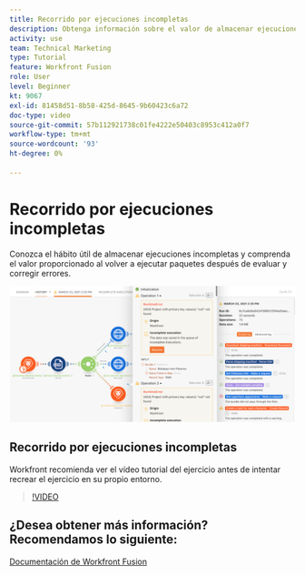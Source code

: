 ```yaml
---
title: Recorrido por ejecuciones incompletas
description: Obtenga información sobre el valor de almacenar ejecuciones incompletas y luego volver a ejecutar paquetes después de evaluar y corregir errores en [!DNL Adobe Workfront Fusion].
activity: use
team: Technical Marketing
type: Tutorial
feature: Workfront Fusion
role: User
level: Beginner
kt: 9067
exl-id: 81458d51-8b58-425d-8645-9b60423c6a72
doc-type: video
source-git-commit: 57b112921738c01fe4222e50403c8953c412a0f7
workflow-type: tm+mt
source-wordcount: '93'
ht-degree: 0%

---
```


# Recorrido por ejecuciones incompletas

Conozca el hábito útil de almacenar ejecuciones incompletas y comprenda el valor proporcionado al volver a ejecutar paquetes después de evaluar y corregir errores.

![Imagen de un escenario con gestión de errores](assets/troubleshooting-and-error-handling-8.png)

## Recorrido por ejecuciones incompletas

Workfront recomienda ver el vídeo tutorial del ejercicio antes de intentar recrear el ejercicio en su propio entorno.

>[!VIDEO](https://video.tv.adobe.com/v/335308/?quality=12&learn=on)

## ¿Desea obtener más información? Recomendamos lo siguiente:

[Documentación de Workfront Fusion](https://experienceleague.adobe.com/docs/workfront/using/adobe-workfront-fusion/workfront-fusion-2.html?lang=en)
